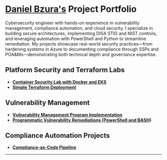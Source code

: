 # <a href="https://www.linkedin.com/in/daniel-bzura-0b3a9b1b5/">Daniel Bzura's</a> Project Portfolio

Cybersecurity engineer with hands-on experience in vulnerability management, compliance automation, and cloud security. I specialize in building secure architectures, implementing DISA STIG and NIST controls, and leveraging automation with PowerShell and Python to streamline remediation. My projects showcase real-world security practices—from hardening systems in Azure to documenting compliance through SSPs and POA&Ms—demonstrating both technical depth and governance expertise.


## Platform Security and Terraform Labs

- **[Container Security Lab with Docker and EKS](https://github.com/bzuracyber/container-security-lab-docker-eks)**
- **[Simple Terraform Deployment](https://github.com/bzuracyber/simple-terraform-lab)**

## Vulnerability Management

- **[Vulnerability Management Program Implementation](https://github.com/bzuracyber/Vulnerability-Management)**
- **[Programmatic Vulnerability Remediations (PowerShell and BASH)](https://github.com/bzuracyber/Automated-Vulnerability-Remediation)**

## Compliance Automation Projects
- **[Compliance-as-Code Pipeline](https://github.com/bzuracyber/Azure-Compliance-as-Code-Pipeline)**  

<hr/>
